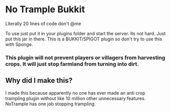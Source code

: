 # No Trample Bukkit
Literally 20 lines of code don't @me

To use just put it in your plugins folder and start the server. Its not hard. Just put this jar in there.
This is a BUKKIT/SPIGOT plugin so don't try to use this with Sponge.

### This plugin will not prevent players or villagers from harvesting crops. It will just stop farmland from turning into dirt.

## Why did I make this?
I made this because apparently no one has ever made an anti crop trampling plugin without like 10 million other unnecessary features. NoTrample has one job stopping trampling.
